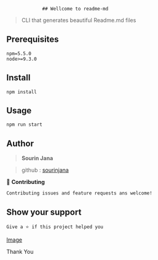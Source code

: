                 ## Wellcome to readme-md

>CLI that generates beautiful Readme.md files

## **Prerequisites**
```
npm=5.5.0
node>=9.3.0
```

## **Install**

```
npm install
```

## **Usage**

```
npm run start
```

## **Author**

>**Sourin Jana**

>github  :   [sourinjana](https://github.com/sourinjana)




🤝 **Contributing** 

```
Contributing issues and feature requests ans welcome!
```

## **Show your support**

```
Give a ⭐ if this project helped you 
```







[Image](https://github.blog/wp-content/uploads/2020/03/github-npm-blog.png?resize=1600%2C850)


Thank You











                       





 



